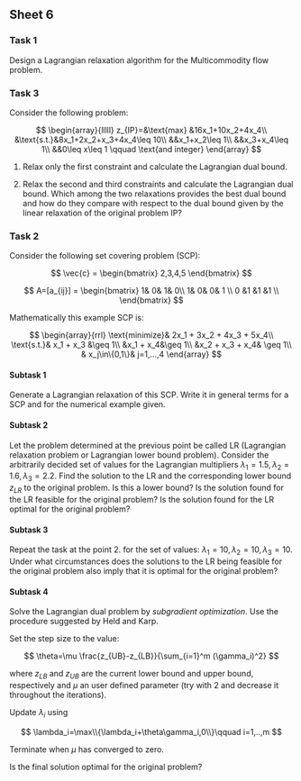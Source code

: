 

## Sheet 6


### Task 1

Design a Lagrangian relaxation algorithm for the Multicommodity flow problem.

### Task 3

Consider the following problem: <!--  from [Fi2]: -->

$$
\begin{array}{lllll}
z_{IP}=&\text{max} &16x_1+10x_2+4x_4\\
&\text{s.t.}&8x_1+2x_2+x_3+4x_4\leq 10\\
&&x_1+x_2\leq 1\\
&&x_3+x_4\leq 1\\
&&0\leq x\leq 1 \qquad \text{and integer}
\end{array}
$$

1. Relax only the first constraint and calculate the Lagrangian dual
   bound.
   
2. Relax the second and third constraints and calculate the Lagrangian
   dual bound. Which among the two relaxations provides the best dual
   bound and how do they compare with respect to the dual bound given by
   the linear relaxation of the original problem IP? 


### Task 2

<!-- 
The following is based on a tutorial on Lagrangian Relaxation by J E
Beasley [JB].
--> 

Consider the following set covering problem (SCP):

$$
\vec{c} = \begin{bmatrix} 2,3,4,5 \end{bmatrix}
$$

$$
A=[a_{ij}] = \begin{bmatrix} 1& 0& 1& 0\\
 1& 0& 0& 1 \\
 0 &1 &1 &1 \\
 \end{bmatrix}
$$

Mathematically this example SCP is:

$$
\begin{array}{rrl}
\text{minimize}& 2x_1 + 3x_2 + 4x_3 + 5x_4\\
\text{s.t.}& x_1 + x_3 &\geq 1\\
 &x_1 + x_4&\geq 1\\
 &x_2 + x_3 + x_4& \geq 1\\
& x_j\in\{0,1\}&  j=1,...,4
\end{array}
$$

#### Subtask 1

Generate a Lagrangian relaxation of this SCP. Write it in general terms for a
   SCP and for the numerical example given. 

#### Subtask 2

Let the problem determined at the previous point be called LR (Lagrangian
   relaxation problem or Lagrangian lower bound problem). Consider the
   arbitrarily decided set of values for the Lagrangian multipliers
   $\lambda_1=1.5,\lambda_2=1.6,\lambda_3=2.2$.  Find the solution to the LR and
   the corresponding lower bound $z_{LR}$ to the original problem.  Is this a
   lower bound? Is the solution found for the LR feasible for the original
   problem? Is the solution found for the LR optimal for the original problem?

#### Subtask 3 

Repeat the task at the point 2. for the set of values:
   $\lambda_1=10,\lambda_2=10,\lambda_3=10$. Under what circumstances does the
   solutions to the LR being feasible for the original problem also imply that
   it is optimal for the original problem?

#### Subtask 4

Solve the Lagrangian dual problem by *subgradient optimization*. Use the
   procedure suggested by Held and Karp.

Set the step size to the value:

$$
   \theta=\mu \frac{z_{UB}-z_{LB}}{\sum_{i=1}^m (\gamma_i)^2}
$$

where $z_{LB}$ and $z_{UB}$ are the current lower bound and upper bound,
   respectively and $\mu$ an user defined parameter (try with 2 and decrease it
   throughout the iterations).

Update $\lambda_i$ using

$$
  \lambda_i=\max\\{\lambda_i+\theta\gamma_i,0\\}\qquad i=1,..,m
$$

Terminate when $\mu$ has converged to zero.

Is the final solution optimal for the original problem?  
